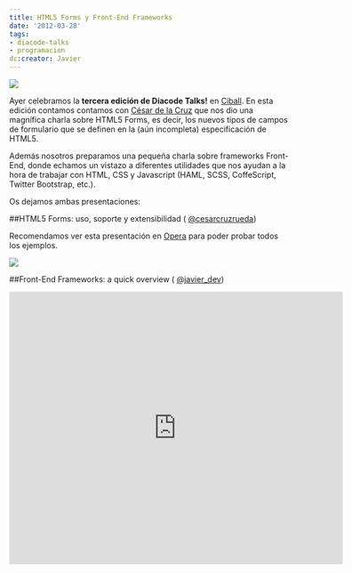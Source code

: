 ```yaml
---
title: HTML5 Forms y Front-End Frameworks
date: '2012-03-28'
tags:
- diacode-talks
- programacion
dc:creator: Javier
---
```


![](http://blog.diacode.com/wp-content/uploads/2011/10/diacode-TALKS-2.png)

Ayer celebramos la 
**tercera edición de Diacode Talks!**
 en 
[Ciball](http://www.lacatedralonline.es/ciball). En esta edición contamos contamos con 
[César de la Cruz](https://twitter.com/#!/cesarcruzrueda) que nos dio una magnífica charla sobre HTML5 Forms, es decir, los nuevos tipos de campos de formulario que se definen en la (aún incompleta) especificación de HTML5.

Además nosotros preparamos una pequeña charla sobre frameworks Front-End, donde echamos un vistazo a diferentes utilidades que nos ayudan a la hora de trabajar con HTML, CSS y Javascript (HAML, SCSS, CoffeScript, Twitter Bootstrap, etc.).

Os dejamos ambas presentaciones:

<!--more-->

##HTML5 Forms: uso, soporte y extensibilidad (
[@cesarcruzrueda](https://twitter.com/#!/cesarcruzrueda))

Recomendamos ver esta presentación en 
[Opera](http://www.opera.com/) para poder probar todos los ejemplos.

[![](http://blog.diacode.com/wp-content/uploads/2012/03/html5forms.png)](http://cesardelacruz.es/html5/forms/)


##Front-End Frameworks: a quick overview (
[@javier_dev](https://twitter.com/#!/javier_dev))


<iframe src="http://www.slideshare.net/slideshow/embed_code/12177230?rel=0" width="600" height="490" frameborder="0" marginwidth="0" marginheight="0" scrolling="no"></iframe>
